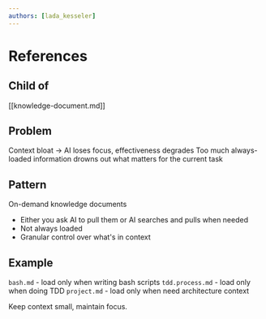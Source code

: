 ```yaml
---
authors: [lada_kesseler]
---
```


# References

## Child of
[[knowledge-document.md]]

## Problem
Context bloat → AI loses focus, effectiveness degrades
Too much always-loaded information drowns out what matters for the current task

## Pattern
On-demand knowledge documents
- Either you ask AI to pull them or AI searches and pulls when needed
- Not always loaded
- Granular control over what's in context

## Example
`bash.md` - load only when writing bash scripts
`tdd.process.md` - load only when doing TDD
`project.md` - load only when need architecture context

Keep context small, maintain focus.